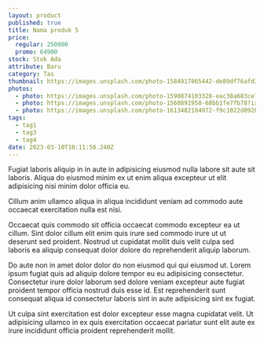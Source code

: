 ```yaml
---
layout: product
published: true
title: Nama produk 5
price:
  regular: 250000
  promo: 64900
stock: Stok Ada
attribute: Baru
category: Tas
thumbnail: https://images.unsplash.com/photo-1584917865442-de89df76afd3?ixlib=rb-4.0.3&ixid=MnwxMjA3fDB8MHxwaG90by1wYWdlfHx8fGVufDB8fHx8&auto=format&fit=crop&w=800&h=800&q=60
photos:
  - photo: https://images.unsplash.com/photo-1590874103328-eac38a683ce7?ixlib=rb-4.0.3&ixid=MnwxMjA3fDB8MHxwaG90by1wYWdlfHx8fGVufDB8fHx8&auto=format&fit=crop&w=800&q=60
  - photo: https://images.unsplash.com/photo-1560891958-68bb1fe7fb78?ixlib=rb-4.0.3&ixid=MnwxMjA3fDB8MHxwaG90by1wYWdlfHx8fGVufDB8fHx8&auto=format&fit=crop&w=800&q=60
  - photo: https://images.unsplash.com/photo-1613482184972-f9c1022d0928?ixlib=rb-4.0.3&ixid=MnwxMjA3fDB8MHxwaG90by1wYWdlfHx8fGVufDB8fHx8&auto=format&fit=crop&w=800&q=60
tags:
  - tag1
  - tag3
  - tag4
date: 2023-03-10T10:11:50.240Z
---
```

Fugiat laboris aliquip in in aute in adipisicing eiusmod nulla labore sit aute sit laboris. Aliqua do eiusmod minim ex ut enim aliqua excepteur ut elit adipisicing nisi minim dolor officia eu.

Cillum anim ullamco aliqua in aliqua incididunt veniam ad commodo aute occaecat exercitation nulla est nisi.

Occaecat quis commodo sit officia occaecat commodo excepteur ea ut cillum. Sint dolor cillum elit enim quis irure sed commodo irure ut ut deserunt sed proident. Nostrud ut cupidatat mollit duis velit culpa sed laboris ea aliquip consequat dolor dolore do reprehenderit aliquip laborum.

Do aute non in amet dolor dolor do non eiusmod qui qui eiusmod ut. Lorem ipsum fugiat quis ad aliquip dolore tempor eu eu adipisicing consectetur. Consectetur irure dolor laborum sed dolore veniam excepteur aute fugiat proident tempor officia nostrud duis esse id. Est reprehenderit sunt consequat aliqua id consectetur laboris sint in aute adipisicing sint ex fugiat.

Ut culpa sint exercitation est dolor excepteur esse magna cupidatat velit. Ut adipisicing ullamco in ex quis exercitation occaecat pariatur sunt elit aute ex irure incididunt officia proident reprehenderit mollit.